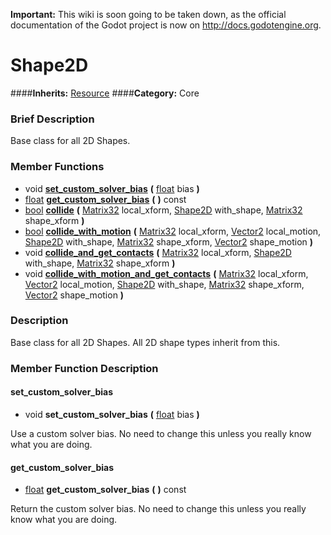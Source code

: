 **Important:** This wiki is soon going to be taken down, as the official documentation of the Godot project is now on http://docs.godotengine.org.

#  Shape2D  
####**Inherits:** [Resource](class_resource)
####**Category:** Core

###  Brief Description  
Base class for all 2D Shapes.

###  Member Functions 
  * void  **[set&#95;custom&#95;solver&#95;bias](#set_custom_solver_bias)**  **(** [float](class_float) bias  **)**
  * [float](class_float)  **[get&#95;custom&#95;solver&#95;bias](#get_custom_solver_bias)**  **(** **)** const
  * [bool](class_bool)  **[collide](#collide)**  **(** [Matrix32](class_matrix32) local_xform, [Shape2D](class_shape2d) with_shape, [Matrix32](class_matrix32) shape_xform  **)**
  * [bool](class_bool)  **[collide&#95;with&#95;motion](#collide_with_motion)**  **(** [Matrix32](class_matrix32) local_xform, [Vector2](class_vector2) local_motion, [Shape2D](class_shape2d) with_shape, [Matrix32](class_matrix32) shape_xform, [Vector2](class_vector2) shape_motion  **)**
  * void  **[collide&#95;and&#95;get&#95;contacts](#collide_and_get_contacts)**  **(** [Matrix32](class_matrix32) local_xform, [Shape2D](class_shape2d) with_shape, [Matrix32](class_matrix32) shape_xform  **)**
  * void  **[collide&#95;with&#95;motion&#95;and&#95;get&#95;contacts](#collide_with_motion_and_get_contacts)**  **(** [Matrix32](class_matrix32) local_xform, [Vector2](class_vector2) local_motion, [Shape2D](class_shape2d) with_shape, [Matrix32](class_matrix32) shape_xform, [Vector2](class_vector2) shape_motion  **)**

###  Description  
Base class for all 2D Shapes. All 2D shape types inherit from this.

###  Member Function Description  

#### <a name="set_custom_solver_bias">set_custom_solver_bias</a>
  * void  **set&#95;custom&#95;solver&#95;bias**  **(** [float](class_float) bias  **)**

Use a custom solver bias. No need to change this unless you really know what you are doing.

#### <a name="get_custom_solver_bias">get_custom_solver_bias</a>
  * [float](class_float)  **get&#95;custom&#95;solver&#95;bias**  **(** **)** const

Return the custom solver bias. No need to change this unless you really know what you are doing.
